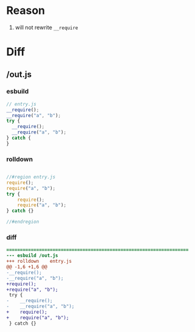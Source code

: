 # Reason
1. will not rewrite `__require`
# Diff
## /out.js
### esbuild
```js
// entry.js
__require();
__require("a", "b");
try {
  __require();
  __require("a", "b");
} catch {
}
```
### rolldown
```js

//#region entry.js
require();
require("a", "b");
try {
	require();
	require("a", "b");
} catch {}

//#endregion
```
### diff
```diff
===================================================================
--- esbuild	/out.js
+++ rolldown	entry.js
@@ -1,6 +1,6 @@
-__require();
-__require("a", "b");
+require();
+require("a", "b");
 try {
-    __require();
-    __require("a", "b");
+    require();
+    require("a", "b");
 } catch {}

```